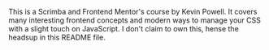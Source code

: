 
This is a Scrimba and Frontend Mentor's course by Kevin Powell. It covers many interesting frontend concepts 
and modern ways to manage your CSS with a slight touch on JavaScript. I don't claim to own this, hense the
headsup in this README file.
